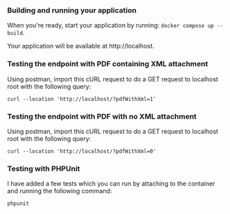 ### Building and running your application

When you're ready, start your application by running:
`docker compose up --build`.

Your application will be available at http://localhost.

### Testing the endpoint with PDF containing XML attachment

Using postman, import this cURL request to do a GET request to localhost root with the following query:

`curl --location 'http://localhost/?pdfWithXml=1'`

### Testing the endpoint with PDF with no XML attachment

Using postman, import this cURL request to do a GET request to localhost root with the following query:

`curl --location 'http://localhost/?pdfWithXml=0'`

### Testing with PHPUnit

I have added a few tests which you can run by attaching to the container and running the following command:

`phpunit`